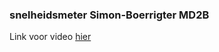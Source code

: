 ### snelheidsmeter Simon-Boerrigter MD2B
Link voor video [hier](https://drive.google.com/open?id=1_muyyiosUtH-iHuovdgt0pAu1ddwkCVI)
